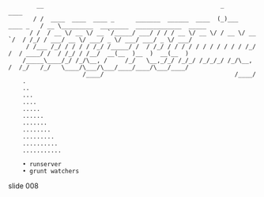 
            __                                                  _                ____
           / /  ____  ____  ____ _      _______  ______  ____  (_)___  ____ _   / __ \_________  ________  _____________  _____
          / /  / __ \/ __ \/ __ `/_____/ ___/ / / / __ \/ __ \/ / __ \/ __ `/  / /_/ / ___/ __ \/ ___/ _ \/ ___/ ___/ _ \/ ___/
         / /___ /_/ / / / / /_/ /_____/ /  / /_/ / / / / / / / / / / / /_/ /  / ____/ /  / /_/ / /__/  __(__  )__  )  __(__  )
        /_____\____/_/ /_/\__, /     /_/   \__,_/_/ /_/_/ /_/_/_/ /_/\__, /  /_/   /_/   \____/\___/\___/____/____/\___/____/
                         /____/                                     /____/
        .
        ..
        ...
        ....
        .....
        ......
        .......
        ........
        .........
        ..........
        ...........

        • runserver
        • grunt watchers















































































slide 008
